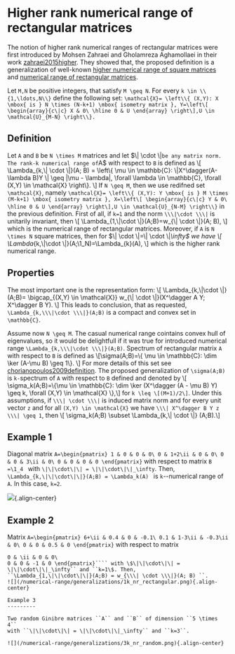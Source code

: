Higher rank numerical range of rectangular matrices
===================================================

The notion of higher rank numerical ranges of rectangular matrices were
first introduced by Mohsen Zahraei and Gholamreza Aghamollaei in their
work [zahraei2015higher](@cite). They showed that, the proposed
definition is a generalization of well-known [higher numerical range of
square
matrices](/numerical-range/generalizations/higher-rank-numerical-range)
and [numerical range of rectangular
matrices](/numerical-range/generalizations/numerical-range-of-a-with-respect-to-b).

Let ``M,N`` be positive integers, that satisfy ``M \geq N``. For every
``k \in \\{1,\ldots,N\\}`` define the following set: ````\mathcal{X}=
\left\\{ (X,Y): X \mbox{ is } N \times (N-k+1) \mbox{ isometry
matrix }, Y=\left\[ \begin{array}{c\|c} X & 0\
\hline 0 & U \end{array} \right\],U \in \mathcal{U}_{M-N}
\right\\}.````

Definition
----------

Let ``A`` and ``B`` be ``N \times M`` matrices and let \$\\\| \cdot
\\\|`` be any matrix norm. The rank-k numerical range of ``A\$ with
respect to ``B`` is defined as \\\[ \Lambda_{k,\\\| \cdot \\\|}(A; B)
= \left\\{ \mu \in \mathbb{C}: \\\|X^\dagger(A- \lambda B)Y \\\|
\geq \|\mu - \lambda\|, \forall \lambda \in \mathbb{C}, \forall
(X,Y) \in \mathcal{X} \right\\}. \\\] If ``N \geq M``, then we use
redifned set ``\mathcal{X}``, namely ````\mathcal{X}= \left\\{ (X,Y):
Y \mbox{ is } M \times (M-k+1) \mbox{ isometry matrix }, X=\left\[
\begin{array}{c\|c} Y & 0\
\hline 0 & U \end{array} \right\],U \in \mathcal{U}_{N-M}
\right\\}```` in the previous definition. First of all, if ``k=1`` and
the norm ``\\\|\cdot \\\|`` is unitarily invariant, then \\\[
\Lambda_{1,\\\|\cdot \\\|}(A;B)=w_{\\\| \cdot \\\|}(A; B), \\\]
which is the numerical range of rectangular matrices. Moreover, if ``A``
is ``N \times N`` square matrices, then for \$\\\| \cdot \\\|=\\\|
\cdot \\\|_\infty\$ we have \\\[ \Lambda_{k,\\\|\cdot
\\\|}(A;\1_N)=\Lambda_{k}(A), \\\] which is the higher rank numerical
range.

Properties
----------

The most important one is the representation form: \\\[
\Lambda_{k,\\\|\cdot \\\|}(A;B)= \bigcap_{(X,Y) \in \mathcal{X}}
w_{\\\| \cdot \\\|}(X^\dagger A Y; X^\dagger B Y). \\\] This leads
to conclusion, that as requested, ``\Lambda_{k,\\\|\cdot \\\|}(A;B)``
is a compact and convex set in ``\mathbb{C}``.

Assume now ``N \geq M``. The casual numerical range cointains convex
hull of eigenvalues, so it would be delightfull if it was true for
introduced numerical range ``\Lambda_{k,\\\|\cdot \\\|}(A;B)``.
Spectrum of rectangular matrix ``A`` with respect to ``B`` is defined as
\\\[\sigma(A;B)=\\{ \mu \in \mathbb{C}: \dim \ker (A-\mu B) \geq
1\\}. \\\] For more details of this set see [chorianopoulos2009definition](@cite). The proposed generalization of
``\sigma(A;B)`` is ``k-``spectrum of ``A`` with respect to ``B``
defined and denoted by \\\[ \sigma_k(A;B)=\\{\mu \in \mathbb{C}:
\dim \ker (X^\dagger (A - \mu B) Y) \geq k, \forall (X,Y) \in
\mathcal{X} \\},\\\] for ``k \leq \[(M+1)/2\]``. Under this
assumptions, if ``\\\| \cdot \\\|`` is induced matrix norm and for
every unit vector ``z`` and for all ``(X,Y) \in \mathcal{X}`` we have
``\\\| X^\dagger B Y z \\\| \geq 1``, then \\\[ \sigma_k(A;B)
\subset \Lambda_{k,\\\| \cdot \\\|} (A;B).\\\]

Example 1
---------

Diagonal matrix ````A=\begin{pmatrix} 1 & 0 & 0 & 0\
0 & 1+2\ii & 0 & 0\
0 & 0 & 3\ii & 0\
0 & 0 & 0 & 0 \end{pmatrix}```` with respect to matrix ``B =\1_4 ``
with ``\|\|\cdot\|\| = \|\|\cdot\|\|_\infty``. Then,
``\Lambda_{k,\|\|\cdot\|\|}(A;B) = \Lambda_k(A) `` is
``k``\--numerical range of ``A``. In this case, ``k=2``.

![](/numerical-range/generalizations/2k_nr_diagonal.png){.align-center}

Example 2
---------

Matrix ````A=\begin{pmatrix} 6+\ii & 0.4 & 0 & -0.1\
0.1 & 1-3\ii & -0.3\ii & 0\
0 & 0 & 0.5 & 0 \end{pmatrix}```` with respect to matrix
````B=\begin{pmatrix} 1.2 & 0 & 0 & 0\
0 & \ii & 0 & 0\
0 & 0 & -1 & 0 \end{pmatrix}```` with \$\|\|\cdot\|\| =
\|\|\cdot\|\|_\infty`` and ``k=1\$. Then,
``\Lambda_{1,\|\|\cdot\|\|}(A;B) = w_{\\\| \cdot \\\|}(A; B) ``.
![](/numerical-range/generalizations/1k_nr_rectangular.png){.align-center}

Example 3
---------

Two random Ginibre matrices ``A`` and ``B`` of dimension ``5 \times 4``
with ``\|\|\cdot\|\| = \|\|\cdot\|\|_\infty`` and ``k=3``.

![](/numerical-range/generalizations/3k_nr_random.png){.align-center}

